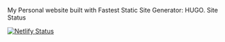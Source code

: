 
My Personal website built with Fastest Static Site Generator: HUGO.
Site Status

[![Netlify Status](https://api.netlify.com/api/v1/badges/f6934dfe-3231-4d8c-9c48-2c639563e4d7/deploy-status)](https://app.netlify.com/sites/abdullahbd/deploys)
